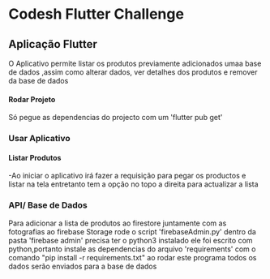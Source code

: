 # Codesh Flutter Challenge


## Aplicação Flutter

O Aplicativo permite listar os produtos previamente adicionados umaa base de dados
,assim como alterar dados,
ver detalhes dos produtos e remover da base de dados

#### Rodar Projeto
Só pegue as dependencias do projecto com um 'flutter pub get'

### Usar Aplicativo

#### Listar Produtos

-Ao iniciar o aplicativo irá fazer a requisição para pegar os productos e listar na tela
entretanto tem a opção no topo a direita para actualizar a lista

### API/ Base de Dados

Para adicionar a lista de produtos ao firestore juntamente com as fotografias ao firebase Storage
rode o script 'firebaseAdmin.py' dentro da pasta 'firebase admin'
precisa ter o python3 instalado
ele foi escrito com python,portanto instale as dependencias do arquivo 'requirements' com o comando "pip install -r requirements.txt"
ao rodar este programa todos os dados serão enviados para a base de dados
 


